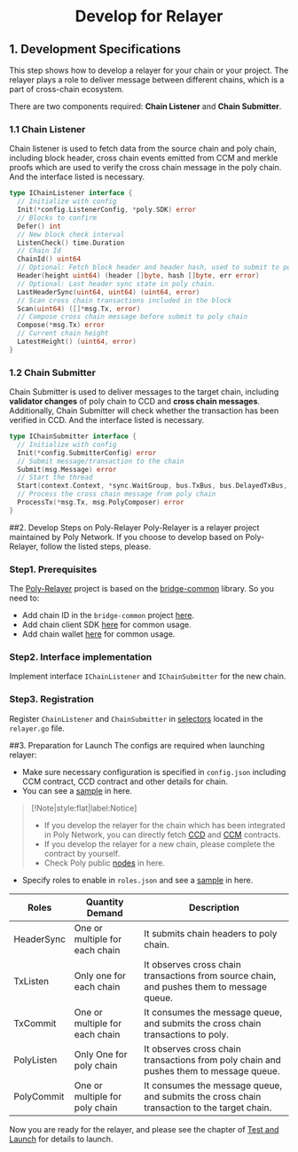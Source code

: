 <h1 align="center">Develop for Relayer</h1>

## 1. Development Specifications

This step shows how to develop a relayer for your chain or your project. The relayer plays a role to deliver message between different chains, which is a part of cross-chain ecosystem. 

There are two components required: **Chain Listener** and **Chain Submitter**. 

### 1.1 Chain Listener
Chain listener is used to fetch data from the source chain and poly chain, including block header, cross chain events emitted from CCM and merkle proofs which are used to verify the cross chain message in the poly chain.
And the interface listed is necessary.

```go
type IChainListener interface {
  // Initialize with config
  Init(*config.ListenerConfig, *poly.SDK) error
  // Blocks to confirm
  Defer() int
  // New block check interval
  ListenCheck() time.Duration
  // Chain Id
  ChainId() uint64
  // Optional: Fetch block header and header hash, used to submit to poly chain for verifications
  Header(height uint64) (header []byte, hash []byte, err error)
  // Optional: Last header sync state in poly chain.
  LastHeaderSync(uint64, uint64) (uint64, error)
  // Scan cross chain transactions included in the block
  Scan(uint64) ([]*msg.Tx, error)
  // Compose cross chain message before submit to poly chain
  Compose(*msg.Tx) error
  // Current chain height
  LatestHeight() (uint64, error)
}
```

### 1.2 Chain Submitter
Chain Submitter is used to deliver messages to the target chain, including  **validator changes** of poly chain to CCD and **cross chain messages**.
Additionally, Chain Submitter will check whether the transaction has been verified in CCD.
And the interface listed is necessary.

```go
type IChainSubmitter interface {
  // Initialize with config
  Init(*config.SubmitterConfig) error
  // Submit message/transaction to the chain
  Submit(msg.Message) error
  // Start the thread
  Start(context.Context, *sync.WaitGroup, bus.TxBus, bus.DelayedTxBus, msg.PolyComposer) error  
  // Process the cross chain message from poly chain
  ProcessTx(*msg.Tx, msg.PolyComposer) error
}
```
##2. Develop Steps on Poly-Relayer
Poly-Relayer is a relayer project maintained by Poly Network.
If you choose to develop based on Poly-Relayer, follow the listed steps, please.

### Step1. Prerequisites
The [Poly-Relayer](https://github.com/polynetwork/poly-relayer) project is based on the [bridge-common](https://github.com/polynetwork/bridge-common) library. So you need to:
 - Add chain ID in the `bridge-common` project [here](https://github.com/polynetwork/bridge-common/base).
 - Add chain client SDK [here](https://github.com/polynetwork/bridge-common/tree/main/chains) for common usage.
 - Add chain wallet [here](https://github.com/polynetwork/bridge-common/tree/main/wallet) for common usage.

### Step2. Interface implementation
Implement interface `IChainListener` and `IChainSubmitter` for the new chain. 

### Step3. Registration 
Register `ChainListener` and `ChainSubmitter` in [selectors](https://github.com/polynetwork/poly-relayer/blob/main/relayer/relayer.go#L73) located in the `relayer.go` file.

##3. Preparation for Launch
The configs are required when launching relayer:

- Make sure necessary configuration is specified in `config.json` including CCM contract, CCD contract and other details for chain.
- You can see a [sample](https://github.com/polynetwork/poly-relayer/blob/main/config.sample.json) in here.

> [!Note|style:flat|label:Notice]
> - If you develop the relayer for the chain which has been integrated in Poly Network, you can directly fetch [CCD](../../Core_Smart_Contract/Contract/CCD.md) and [CCM](../../Core_Smart_Contract/Contract/CCM.md) contracts.
> - If you develop the relayer for a new chain, please complete the contract by yourself.
> - Check Poly public [nodes](../../Core_Smart_Contract/Nodes/Nodes.md) in here.

- Specify roles to enable in `roles.json` and see a [sample](https://github.com/polynetwork/poly-relayer/blob/main/roles.sample.json) in here. 

| Roles      | Quantity Demand                 | Description                                                                                 |
|------------|---------------------------------|---------------------------------------------------------------------------------------------|
| HeaderSync | One or multiple for each chain  | It submits chain headers to poly chain.                                                     |
| TxListen   | Only one for each chain         | It observes cross chain transactions from source chain, and pushes them to message queue.   |
| TxCommit   | One or multiple for each chain  | It consumes the message queue, and submits the cross chain transactions to poly.            |
| PolyListen | Only One for poly chain         | It observes cross chain transactions from poly chain and pushes them to message queue.      |
| PolyCommit | One or multiple for poly chain  | It consumes the message queue, and submits the cross chain transaction to the target chain. |


Now you are ready for the relayer, and please see the chapter of [Test and Launch](../../new_chain/launch_and_test/launch.md) for details to launch.


